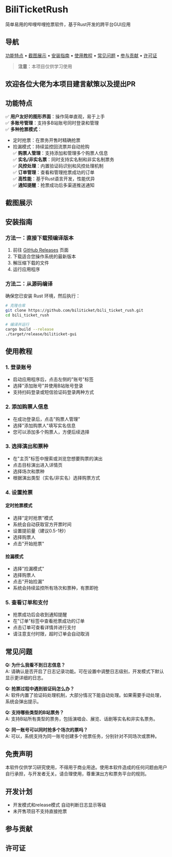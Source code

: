 # BiliTicketRush

简单易用的哔哩哔哩抢票软件，基于Rust开发的跨平台GUI应用

## 导航

[功能特点](#功能特点) • [截图展示](#截图展示) • [安装指南](#安装指南) • [使用教程](#使用教程) • [常见问题](#常见问题) • [参与贡献](#参与贡献) • [许可证](#许可证)

> **注意**：本项目仅供学习使用

## 欢迎各位大佬为本项目建言献策以及提出PR

## 功能特点

✅ **用户友好的图形界面**：操作简单直观，易于上手  
✅ **多账号管理**：支持多B站账号同时登录和管理  
✅ **多种抢票模式**：  
   - 定时抢票：在票务开售时精确抢票  
   - 捡漏模式：持续监控回流票并自动抢购  
✅ **购票人管理**：支持添加和管理多个购票人信息  
✅ **实名/非实名票**：同时支持实名制和非实名制票务  
✅ **风控处理**：内置验证码识别和风控处理机制  
✅ **订单管理**：查看和管理抢票成功的订单  
✅ **高性能**：基于Rust语言开发，性能优异  
✅ **通知提醒**：抢票成功后多渠道推送通知

## 截图展示

<!-- 这里可以添加应用截图 -->

## 安装指南

### 方法一：直接下载预编译版本

1. 前往 [GitHub Releases](https://github.com/biliticket/bili_ticket_rush/releases) 页面
2. 下载适合您操作系统的最新版本
3. 解压缩下载的文件
4. 运行应用程序

### 方法二：从源码编译

确保您已安装 Rust 环境，然后执行：

```bash
# 克隆仓库
git clone https://github.com/biliticket/bili_ticket_rush.git
cd bili_ticket_rush

# 编译并运行
cargo build --release
./target/release/biliticket-gui
```

## 使用教程

### 1. 登录账号
- 启动应用程序后，点击左侧的"账号"标签
- 选择"添加账号"并使用B站账号登录
- 支持扫码登录或短信验证码登录两种方式

### 2. 添加购票人信息
- 在成功登录后，点击"购票人管理"
- 选择"添加购票人"填写实名信息
- 您可以添加多个购票人，方便后续选择

### 3. 选择演出和票种
- 在"主页"标签中搜索或浏览您想要购票的演出
- 点击目标演出进入详情页
- 选择场次和票种
- 根据演出类型（实名/非实名）选择购票方式

### 4. 设置抢票

#### 定时抢票模式
- 选择"定时抢票"模式
- 系统会自动获取官方开票时间
- 设置提前量（建议0.5-1秒）
- 选择购票人
- 点击"开始抢票"

#### 捡漏模式
- 选择"捡漏模式"
- 选择购票人
- 点击"开始捡漏"
- 系统会持续监控所有场次和票种，有票即抢

### 5. 查看订单和支付
- 抢票成功后会收到通知提醒
- 在"订单"标签中查看抢票成功的订单
- 点击订单可查看详情并进行支付
- 请注意支付时限，超时订单会自动取消

## 常见问题

**Q: 为什么我看不到日志信息？**  
A: 请确认是否开启了日志记录功能。可在设置中调整日志级别，开发模式下默认显示更详细的日志。

**Q: 抢票过程中遇到验证码怎么办？**  
A: 软件内置了验证码处理机制，大部分情况下能自动处理。如果需要手动处理，系统会弹出提示。

**Q: 支持哪些类型的B站票务？**  
A: 支持B站所有类型的票务，包括演唱会、展览、话剧等实名和非实名票务。

**Q: 同一账号可以同时抢多个场次的票吗？**  
A: 可以，系统支持为同一账号创建多个抢票任务，分别针对不同场次或票种。

## 免责声明

本软件仅供学习研究使用，不得用于商业用途。使用本软件造成的任何问题由用户自行承担，与开发者无关。请合理使用，尊重演出方和票务平台的规则。

## 开发计划

- 开发模式和release模式 自动判断日志显示等级
- 未开售项目不支持直接抢票

## 参与贡献

<!-- 可以添加贡献指南 -->

## 许可证

<!-- 可以添加许可证信息 -->
